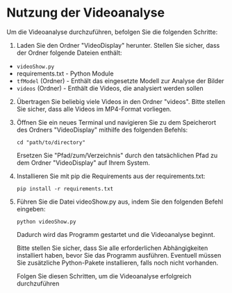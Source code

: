 # Nutzung der Videoanalyse

Um die Videoanalyse durchzuführen, befolgen Sie die folgenden Schritte:
1.  Laden Sie den Ordner "VideoDisplay" herunter. Stellen Sie sicher, dass der Ordner folgende Dateien enthält:
   - `videoShow.py`
   - requirements.txt - Python Module 
   - `tfModel` (Ordner) - Enthält das eingesetzte Modell zur Analyse der Bilder
   - `videos` (Ordner) - Enthält die Videos, die analysiert werden sollen

2. Übertragen Sie beliebig viele Videos in den Ordner "videos". Bitte stellen Sie sicher, dass alle Videos im MP4-Format vorliegen.

3. Öffnen Sie ein neues Terminal und navigieren Sie zu dem Speicherort des Ordners "VideoDisplay" mithilfe des folgenden Befehls:

    ```
    cd "path/to/directory"
    ```
    Ersetzen Sie "Pfad/zum/Verzeichnis" durch den tatsächlichen Pfad zu dem Ordner "VideoDisplay" auf Ihrem System.

4. Installieren Sie mit pip die Requirements aus der requirements.txt:

    ```
    pip install -r requirements.txt
    ```

5. Führen Sie die Datei videoShow.py aus, indem Sie den folgenden Befehl eingeben:

    ```
    python videoShow.py
    ```
    Dadurch wird das Programm gestartet und die Videoanalyse beginnt.

    Bitte stellen Sie sicher, dass Sie alle erforderlichen Abhängigkeiten installiert haben, bevor Sie das Programm ausführen. Eventuell müssen Sie zusätzliche Python-Pakete installieren, falls noch nicht vorhanden.

    Folgen Sie diesen Schritten, um die Videoanalyse erfolgreich durchzuführen